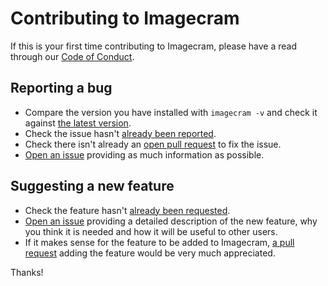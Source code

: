 # Contributing to Imagecram

If this is your first time contributing to Imagecram, please have a read through our [Code of Conduct](https://github.com/lordcodes/imagecram/blob/master/CODE_OF_CONDUCT.md).

## Reporting a bug

* Compare the version you have installed with `imagecram -v` and check it against [the latest version](https://github.com/lordcodes/imagecram/releases).
* Check the issue hasn't [already been reported](https://github.com/lordcodes/imagecram/issues).
* Check there isn't already an [open pull request](https://github.com/lordcodes/imagecram/pulls) to fix the issue.
* [Open an issue](https://github.com/lordcodes/imagecram/issues/new) providing as much information as possible.

## Suggesting a new feature

* Check the feature hasn't [already been requested](https://github.com/lordcodes/imagecram/issues).
* [Open an issue](https://github.com/lordcodes/imagecram/issues/new) providing a detailed description of the new feature, why you think it is needed and how it will be useful to other users.
* If it makes sense for the feature to be added to Imagecram, [a pull request](https://github.com/lordcodes/imagecram/compare) adding the feature would be very much appreciated.

Thanks!
